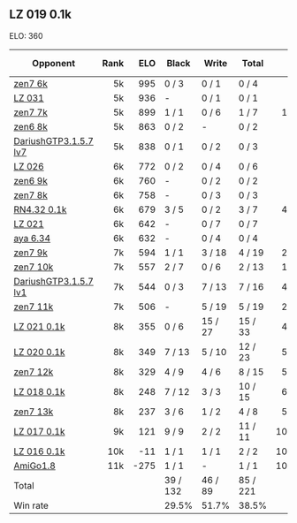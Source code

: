 ## LZ 019 0.1k ##

ELO: 360

Opponent | Rank | ELO | Black | Write | Total | Win rate
---------|-----:|----:|-------|-------|-------|-------:
[zen7 6k](zen7%206k.md) | 5k | 995 | 0 / 3 | 0 / 1 | 0 / 4 | 0.0%
[LZ 031](LZ%20031.md) | 5k | 936 | - | 0 / 1 | 0 / 1 | 0.0%
[zen7 7k](zen7%207k.md) | 5k | 899 | 1 / 1 | 0 / 6 | 1 / 7 | 14.3%
[zen6 8k](zen6%208k.md) | 5k | 863 | 0 / 2 | - | 0 / 2 | 0.0%
[DariushGTP3.1.5.7 lv7](DariushGTP3.1.5.7%20lv7.md) | 5k | 838 | 0 / 1 | 0 / 2 | 0 / 3 | 0.0%
[LZ 026](LZ%20026.md) | 6k | 772 | 0 / 2 | 0 / 4 | 0 / 6 | 0.0%
[zen6 9k](zen6%209k.md) | 6k | 760 | - | 0 / 2 | 0 / 2 | 0.0%
[zen7 8k](zen7%208k.md) | 6k | 758 | - | 0 / 3 | 0 / 3 | 0.0%
[RN4.32 0.1k](RN4.32%200.1k.md) | 6k | 679 | 3 / 5 | 0 / 2 | 3 / 7 | 42.9%
[LZ 021](LZ%20021.md) | 6k | 642 | - | 0 / 7 | 0 / 7 | 0.0%
[aya 6.34](aya%206.34.md) | 6k | 632 | - | 0 / 4 | 0 / 4 | 0.0%
[zen7 9k](zen7%209k.md) | 7k | 594 | 1 / 1 | 3 / 18 | 4 / 19 | 21.1%
[zen7 10k](zen7%2010k.md) | 7k | 557 | 2 / 7 | 0 / 6 | 2 / 13 | 15.4%
[DariushGTP3.1.5.7 lv1](DariushGTP3.1.5.7%20lv1.md) | 7k | 544 | 0 / 3 | 7 / 13 | 7 / 16 | 43.8%
[zen7 11k](zen7%2011k.md) | 7k | 506 | - | 5 / 19 | 5 / 19 | 26.3%
[LZ 021 0.1k](LZ%20021%200.1k.md) | 8k | 355 | 0 / 6 | 15 / 27 | 15 / 33 | 45.5%
[LZ 020 0.1k](LZ%20020%200.1k.md) | 8k | 349 | 7 / 13 | 5 / 10 | 12 / 23 | 52.2%
[zen7 12k](zen7%2012k.md) | 8k | 329 | 4 / 9 | 4 / 6 | 8 / 15 | 53.3%
[LZ 018 0.1k](LZ%20018%200.1k.md) | 8k | 248 | 7 / 12 | 3 / 3 | 10 / 15 | 66.7%
[zen7 13k](zen7%2013k.md) | 8k | 237 | 3 / 6 | 1 / 2 | 4 / 8 | 50.0%
[LZ 017 0.1k](LZ%20017%200.1k.md) | 9k | 121 | 9 / 9 | 2 / 2 | 11 / 11 | 100.0%
[LZ 016 0.1k](LZ%20016%200.1k.md) | 10k | -11 | 1 / 1 | 1 / 1 | 2 / 2 | 100.0%
[AmiGo1.8](AmiGo1.8.md) | 11k | -275 | 1 / 1 | - | 1 / 1 | 100.0%
Total | | | 39 / 132 | 46 / 89 | 85 / 221 | 
Win rate| | | 29.5% | 51.7% | 38.5% | 

